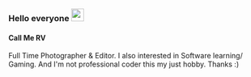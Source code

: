 ### Hello everyone <img src="https://media.giphy.com/media/hvRJCLFzcasrR4ia7z/giphy.gif" width="25px">
#### Call Me RV 
Full Time Photographer & Editor. I also interested in Software learning/ Gaming. And I'm not professional coder this my just hobby. Thanks :)
